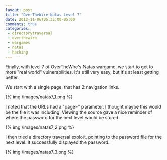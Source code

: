 ```yaml
---
layout: post
title: "OverTheWire Natas Level 7"
date: 2012-11-06T05:32:00-05:00
comments: true
categories:
 - directorytraversal
 - overthewire
 - wargames
 - natas
 - hacking
---
```


Finally, with level 7 of OverTheWire's Natas wargame, we start to get to more "real world" vulnerabilities. It's still very easy, but it's at least getting better.

We start with a single page, that has 2 navigation links.

{% img /images/natas7_1.png %}

I noted that the URLs had a "page=" parameter. I thought maybe this would be the file it was including. Viewing the source gave a nice reminder of where the password for the next level would be stored.

{% img /images/natas7_2.png %}

I then tried a directory traversal exploit, pointing to the password file for the next level. It successfully displayed the password.

{% img /images/natas7_3.png %}